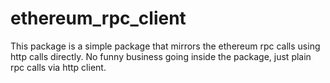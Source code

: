# ethereum_rpc_client
This package is a simple package that mirrors the ethereum rpc calls using http calls directly. No funny business going inside the package, just plain rpc calls via http client.
